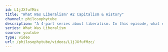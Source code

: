 ```yaml
---
id: L1jJXfufMzc
title: "What Was Liberalism? #2 Capitalism & History"
channel: philosophytube
description: "A 4-part series about liberalism. In this episode, what capitalism is, how capitalism and liberalism are linked, and how the English Civil War led to John Locke."
series: What Was Liberalism
source: youtube
type: video
url: /philosophytube/videos/L1jJXfufMzc/
---
```

